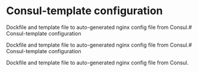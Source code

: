 # Consul-template configuration

Dockfile and template file to auto-generated nginx config file from Consul.# Consul-template configuration

Dockfile and template file to auto-generated nginx config file from Consul.# Consul-template configuration

Dockfile and template file to auto-generated nginx config file from Consul.
